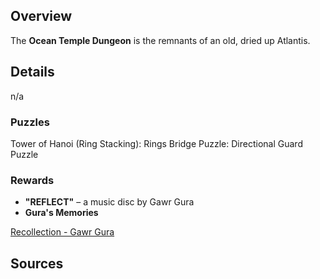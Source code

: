 <!-- title: Ocean Temple Dungeon -->
<!-- quote: Finally... My story begins here! -->
<!-- chapters: 0 -->
<!-- images: -->
<!-- model: false -->

## Overview

The **Ocean Temple Dungeon** is the remnants of an old, dried up Atlantis.

## Details

n/a

### Puzzles

Tower of Hanoi (Ring Stacking): Rings
Bridge Puzzle:
Directional Guard Puzzle

### Rewards

- **"REFLECT"** – a music disc by Gawr Gura
- **Gura's Memories**

[Recollection - Gawr Gura](#embed:https://www.youtube.com/watch?v=SDnRHwpnIH4)

## Sources
